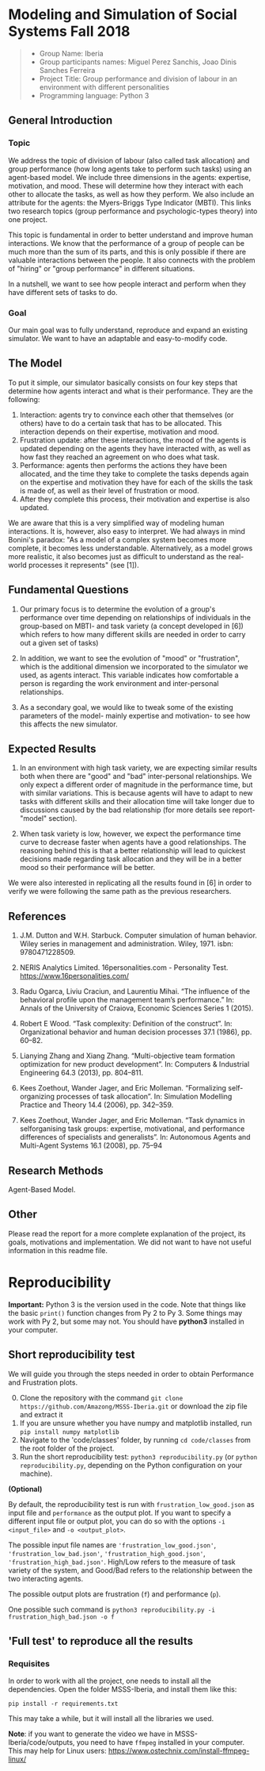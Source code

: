 # Modeling and Simulation of Social Systems Fall 2018

> * Group Name: Iberia
> * Group participants names: Miguel Perez Sanchis, Joao Dinis Sanches Ferreira
> * Project Title: Group performance and division of labour in an environment with different personalities
> * Programming language: Python 3

## General Introduction

### Topic
We address the topic of division of labour (also called task allocation) and group performance (how long agents take to perform such tasks) using an agent-based model. We include three dimensions in the agents: expertise, motivation, and mood. These will determine how they interact with each other to allocate the tasks, as well as how they perform. We also include an attribute for the agents: the Myers-Briggs Type Indicator (MBTI). This links two research topics (group performance and psychologic-types theory) into one project.

This topic is fundamental in order to better understand and improve human interactions. We know that the performance of a group of people can be much more than the sum of its parts, and this is only possible if there are valuable interactions between the people. It also connects with the problem of "hiring" or "group performance" in different situations.

In a nutshell, we want to see how people interact and perform when they have different sets of tasks to do.

### Goal
Our main goal was to fully understand, reproduce and expand an existing simulator. We want to have an adaptable and easy-to-modify code. 


## The Model
To put it simple, our simulator basically consists on four key steps that determine how agents interact and what is their performance. They are the following:
1. Interaction: agents try to convince each other that themselves (or others) have to do a certain task that has to be allocated. This interaction depends on their expertise, motivation and mood.
2. Frustration update: after these interactions, the mood of the agents is updated depending on the agents they have interacted with, as well as how fast they reached an agreement on who does what task.
3. Performance: agents then performs the actions they have been allocated, and the time they take to complete the tasks depends again on the expertise and motivation they have for each of the skills the task is made of, as well as their level of frustration or mood.
4. After they complete this process, their motivation and expertise is also updated.

We are aware that this is a very simplified way of modeling human interactions. It is, however, also easy to interpret. We had always in mind Bonini's paradox: "As a model of a complex system becomes more complete, it becomes less understandable. Alternatively, as a model grows more realistic, it also becomes just as difficult to understand as the real-world processes it represents" (see [1]).

## Fundamental Questions
1. Our primary focus is to determine the evolution of a group's performance over time depending on relationships of individuals in the group-based on MBTI- and task variety (a concept developed in [6]) which refers to how many different skills are needed in order to carry out a given set of tasks)

2. In addition, we want to see the evolution of "mood" or "frustration", which is the additional dimension we incorporated to the simulator we used, as agents interact. This variable indicates how comfortable a person is regarding the work environment and inter-personal relationships.

3. As a secondary goal, we would like to tweak some of the existing parameters of the model- mainly expertise and motivation- to see how this affects the new simulator.


## Expected Results

1. In an environment with high task variety, we are expecting similar results both when there are "good" and "bad" inter-personal relationships. We only expect a different order of magnitude in the performance time, but with similar variations. This is because agents will have to adapt to new tasks with different skills and their allocation time will take longer due to discussions caused by the bad relationship (for more details see report- "model" section).

2. When task variety is low, however, we expect the performance time curve to decrease faster when agents have a good relationships. The reasoning behind this is that a better relationship will lead to quickest decisions made regarding task allocation and they will be in a better mood so their performance will be better.

We were also interested in replicating all the results found in [6] in order to verify we were following the same path as the previous researchers.


## References 
1.    J.M. Dutton and W.H. Starbuck.
Computer simulation of human behavior. Wiley series in management and administration. Wiley, 1971. isbn: 9780471228509.

2.   NERIS Analytics Limited. 16personalities.com - Personality Test. https://www.16personalities.com/

3.    Radu Ogarca, Liviu Craciun, and Laurentiu Mihai. “The influence of the behavioral profile upon the management team’s performance.” In: Annals of the University of Craiova, Economic Sciences Series 1 (2015).

4.    Robert E Wood. “Task complexity: Definition of the construct”. In: Organizational behavior and human decision processes 37.1 (1986), pp. 60–82.

5.    Lianying Zhang and Xiang Zhang. “Multi-objective team formation optimization for new product development”. In: Computers & Industrial Engineering 64.3 (2013), pp. 804–811.

6.    Kees Zoethout, Wander Jager, and Eric Molleman. “Formalizing self-organizing processes of task allocation”. In: Simulation Modelling Practice and Theory 14.4 (2006), pp. 342–359.

7.    Kees  Zoethout,  Wander  Jager,  and  Eric  Molleman.  “Task dynamics  in  selforganising task groups: expertise, motivational, and performance differences of specialists and generalists”. In: Autonomous Agents and Multi-Agent Systems 16.1 (2008), pp. 75–94

## Research Methods
Agent-Based Model.

## Other
Please read the report for a more complete explanation of the project, its goals, motivations and implementation. We did not want to have not useful information in this readme file.

# Reproducibility

**Important:**
Python 3 is the version used in the code. Note that things like the basic `print()` function changes from Py 2 to Py 3. Some things may work with Py 2, but some may not. You should have **python3** installed in your computer.

## Short reproducibility test 
We will guide you through the steps needed in order to obtain Performance and Frustration plots.

0. Clone the repository with the command `git clone https://github.com/Amazong/MSSS-Iberia.git` or download the zip file and extract it
1. If you are unsure whether you have numpy and matplotlib installed, run `pip install numpy matplotlib`
2. Navigate to the 'code/classes' folder, by running `cd code/classes` from the root folder of the project.
3. Run the short reproducibility test: `python3 reproducibility.py` (or `python reproducibility.py`, depending on the Python configuration on your machine).

**(Optional)**

By default, the reproducibility test is run with `frustration_low_good.json` as input file and `performance` as the output plot. If you want to specify a different input file or output plot, you can do so with the options `-i <input_file>` and `-o <output_plot>`.

The possible input file names are `'frustration_low_good.json'`, `'frustration_low_bad.json'`, `'frustration_high_good.json'`, `'frustration_high_bad.json'`. High/Low refers to the measure of task variety of the system, and Good/Bad refers to the relationship between the two interacting agents.

The possible output plots are frustration (`f`) and performance (`p`).

One possible such command is `python3 reproducibility.py -i frustration_high_bad.json -o f`


## 'Full test' to reproduce all the results

### Requisites
In order to work with all the project, one needs to install all the dependencies. Open the folder MSSS-Iberia, and install them like this:

`pip install -r requirements.txt`

This may take a while, but it will install all the libraries we used.

**Note**: if you want to generate the video we have in MSSS-Iberia/code/outputs, you need to have `ffmpeg` installed in your computer.
This may help for Linux users: https://www.ostechnix.com/install-ffmpeg-linux/

